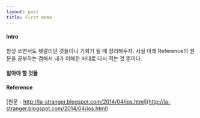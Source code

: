 ```yaml
---
layout: post
title: First memo
---
```

#### Intro
항상 쓰면서도 헷갈리던 것들이니 기회가 될 때 정리해두자. 사실 아래 Reference의 원문을 공부하는 겸해서 내가 이해한 바대로 다시 적는 것 뿐이다.

#### **알아야 할 것들**


#### Reference
[원문 - http://la-stranger.blogspot.com/2014/04/ios.html](http://la-stranger.blogspot.com/2014/04/ios.html)
